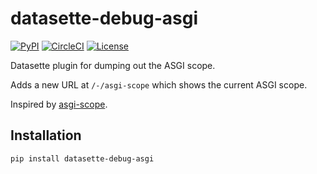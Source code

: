 # datasette-debug-asgi

[![PyPI](https://img.shields.io/pypi/v/datasette-debug-asgi.svg)](https://pypi.org/project/datasette-debug-asgi/)
[![CircleCI](https://circleci.com/gh/simonw/datasette-debug-asgi.svg?style=svg)](https://circleci.com/gh/simonw/datasette-debug-asgi)
[![License](https://img.shields.io/badge/license-Apache%202.0-blue.svg)](https://github.com/simonw/datasette-debug-asgi/blob/master/LICENSE)

Datasette plugin for dumping out the ASGI scope.

Adds a new URL at `/-/asgi-scope` which shows the current ASGI scope.

Inspired by [asgi-scope](https://github.com/simonw/asgi-scope).

## Installation

    pip install datasette-debug-asgi
